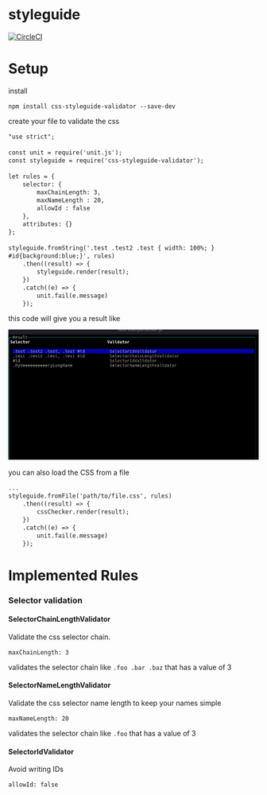 styleguide
===

[![CircleCI](https://circleci.com/gh/faebeee/css-checker.svg?style=svg)](https://circleci.com/gh/faebeee/css-checker)

Setup
===
install

    npm install css-styleguide-validator --save-dev
    
create your file to validate the css

    "use strict";
    
    const unit = require('unit.js');
    const styleguide = require('css-styleguide-validator');
    
    let rules = {
        selector: {
            maxChainLength: 3,
            maxNameLength : 20,
            allowId : false
        },
        attributes: {}
    };
    
    styleguide.fromString('.test .test2 .test { width: 100%; } #id{background:blue;}', rules)
        .then((result) => {
            styleguide.render(result);
        })
        .catch((e) => {
            unit.fail(e.message)
        });
        
this code will give you a result like


[![result](./doc/result.png)](https://circleci.com/gh/faebeee/css-checker)


you can also load the CSS from a file

 
    ...
    styleguide.fromFile('path/to/file.css', rules)
        .then((result) => {
            cssChecker.render(result);
        })
        .catch((e) => {
            unit.fail(e.message)
        });


Implemented Rules
====

### Selector validation

#### SelectorChainLengthValidator

Validate the css selector chain.

    maxChainLength: 3

validates the selector chain like `.foo .bar .baz` that has a value of 3


#### SelectorNameLengthValidator

Validate the css selector name length to keep your names simple

    maxNameLength: 20

validates the selector chain like `.foo` that has a value of 3

#### SelectorIdValidator

Avoid writing IDs

    allowId: false


